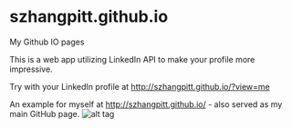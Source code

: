 szhangpitt.github.io
====================

My Github IO pages

This is a web app utilizing LinkedIn API to make your profile more impressive. 

Try with your LinkedIn profile at http://szhangpitt.github.io/?view=me 

An example for myself at http://szhangpitt.github.io/ - also served as my main GitHub page. 
![alt tag](https://raw.githubusercontent.com/szhangpitt/szhangpitt.github.io/master/docs/screencapture-szhangpitt-github-io.png)
